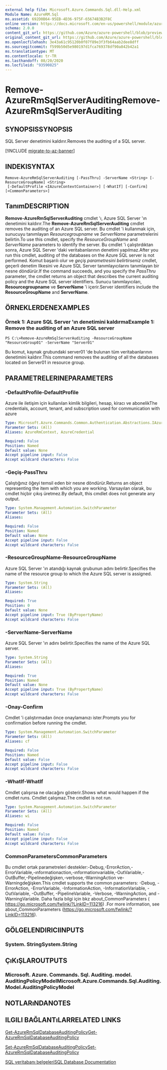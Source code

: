 ```yaml
---
external help file: Microsoft.Azure.Commands.Sql.dll-Help.xml
Module Name: AzureRM.Sql
ms.assetid: 692D0B64-95EB-4D36-975F-65674B3B2F8C
online version: https://docs.microsoft.com/en-us/powershell/module/azurerm.sql/remove-azurermsqlserverauditing
schema: 2.0.0
content_git_url: https://github.com/Azure/azure-powershell/blob/preview/src/ResourceManager/Sql/Commands.Sql/help/Remove-AzureRmSqlServerAuditing.md
original_content_git_url: https://github.com/Azure/azure-powershell/blob/preview/src/ResourceManager/Sql/Commands.Sql/help/Remove-AzureRmSqlServerAuditing.md
ms.openlocfilehash: 3e43a61c95120b0f07f89e3f3fb64aab2dee8dff
ms.sourcegitcommit: f599b50d5e980197d1fca769378df90a842b42a1
ms.translationtype: MT
ms.contentlocale: tr-TR
ms.lasthandoff: 08/20/2020
ms.locfileid: "93590825"
---
```

# <span data-ttu-id="5cd89-101">Remove-AzureRmSqlServerAuditing</span><span class="sxs-lookup"><span data-stu-id="5cd89-101">Remove-AzureRmSqlServerAuditing</span></span>

## <span data-ttu-id="5cd89-102">SYNOPSIS</span><span class="sxs-lookup"><span data-stu-id="5cd89-102">SYNOPSIS</span></span>
<span data-ttu-id="5cd89-103">SQL Server denetimini kaldırır.</span><span class="sxs-lookup"><span data-stu-id="5cd89-103">Removes the auditing of a SQL server.</span></span>

[!INCLUDE [migrate-to-az-banner](../../includes/migrate-to-az-banner.md)]

## <span data-ttu-id="5cd89-104">INDEKI</span><span class="sxs-lookup"><span data-stu-id="5cd89-104">SYNTAX</span></span>

```
Remove-AzureRmSqlServerAuditing [-PassThru] -ServerName <String> [-ResourceGroupName] <String>
 [-DefaultProfile <IAzureContextContainer>] [-WhatIf] [-Confirm] [<CommonParameters>]
```

## <span data-ttu-id="5cd89-105">Tanım</span><span class="sxs-lookup"><span data-stu-id="5cd89-105">DESCRIPTION</span></span>
<span data-ttu-id="5cd89-106">**Remove-AzureRmSqlServerAuditing** cmdlet 'ı, Azure SQL Server 'ın denetimini kaldırır.</span><span class="sxs-lookup"><span data-stu-id="5cd89-106">The **Remove-AzureRmSqlServerAuditing** cmdlet removes the auditing of an Azure SQL server.</span></span>
<span data-ttu-id="5cd89-107">Bu cmdlet 'i kullanmak için, sunucuyu tanımlayan *Resourcegroupname* ve *ServerName* parametrelerini belirtin.</span><span class="sxs-lookup"><span data-stu-id="5cd89-107">To use this cmdlet, specify the *ResourceGroupName* and *ServerName* parameters to identify the server.</span></span>
<span data-ttu-id="5cd89-108">Bu cmdlet 'i çalıştırdıktan sonra, Azure SQL Server 'daki veritabanlarının denetimi yapılmaz.</span><span class="sxs-lookup"><span data-stu-id="5cd89-108">After you run this cmdlet, auditing of the databases on the Azure SQL server is not performed.</span></span>
<span data-ttu-id="5cd89-109">Komut başarılı olur ve *geçiş parametresini belirtirseniz* cmdlet, geçerli denetim Ilkesini ve Azure SQL Server tanımlayıcılarını tanımlayan bir nesne döndürür.</span><span class="sxs-lookup"><span data-stu-id="5cd89-109">If the command succeeds, and you specify the *PassThru* parameter, the cmdlet returns an object that describes the current auditing policy and the Azure SQL server identifiers.</span></span>
<span data-ttu-id="5cd89-110">Sunucu tanımlayıcıları, **Resourcegroupname** ve **ServerName** 'i içerir.</span><span class="sxs-lookup"><span data-stu-id="5cd89-110">Server identifiers include the **ResourceGroupName** and **ServerName**.</span></span>

## <span data-ttu-id="5cd89-111">ÖRNEKLERDEN</span><span class="sxs-lookup"><span data-stu-id="5cd89-111">EXAMPLES</span></span>

### <span data-ttu-id="5cd89-112">Örnek 1: Azure SQL Server 'ın denetimini kaldırma</span><span class="sxs-lookup"><span data-stu-id="5cd89-112">Example 1: Remove the auditing of an Azure SQL server</span></span>
```
PS C:\>Remove-AzureRmSqlServerAuditing -ResourceGroupName "ResourceGroup01" -ServerName "Server01"
```

<span data-ttu-id="5cd89-113">Bu komut, kaynak grubundaki server01 'de bulunan tüm veritabanlarının denetimini kaldırır.</span><span class="sxs-lookup"><span data-stu-id="5cd89-113">This command removes the auditing of all the databases located on Server01 in resource group.</span></span>

## <span data-ttu-id="5cd89-114">PARAMETRELERINE</span><span class="sxs-lookup"><span data-stu-id="5cd89-114">PARAMETERS</span></span>

### <span data-ttu-id="5cd89-115">-DefaultProfile</span><span class="sxs-lookup"><span data-stu-id="5cd89-115">-DefaultProfile</span></span>
<span data-ttu-id="5cd89-116">Azure ile iletişim için kullanılan kimlik bilgileri, hesap, kiracı ve abonelik</span><span class="sxs-lookup"><span data-stu-id="5cd89-116">The credentials, account, tenant, and subscription used for communication with azure</span></span>

```yaml
Type: Microsoft.Azure.Commands.Common.Authentication.Abstractions.IAzureContextContainer
Parameter Sets: (All)
Aliases: AzureRmContext, AzureCredential

Required: False
Position: Named
Default value: None
Accept pipeline input: False
Accept wildcard characters: False
```

### <span data-ttu-id="5cd89-117">-Geçiş</span><span class="sxs-lookup"><span data-stu-id="5cd89-117">-PassThru</span></span>
<span data-ttu-id="5cd89-118">Çalıştığınız öğeyi temsil eden bir nesne döndürür.</span><span class="sxs-lookup"><span data-stu-id="5cd89-118">Returns an object representing the item with which you are working.</span></span>
<span data-ttu-id="5cd89-119">Varsayılan olarak, bu cmdlet hiçbir çıkış üretmez.</span><span class="sxs-lookup"><span data-stu-id="5cd89-119">By default, this cmdlet does not generate any output.</span></span>

```yaml
Type: System.Management.Automation.SwitchParameter
Parameter Sets: (All)
Aliases:

Required: False
Position: Named
Default value: None
Accept pipeline input: False
Accept wildcard characters: False
```

### <span data-ttu-id="5cd89-120">-ResourceGroupName</span><span class="sxs-lookup"><span data-stu-id="5cd89-120">-ResourceGroupName</span></span>
<span data-ttu-id="5cd89-121">Azure SQL Server 'ın atandığı kaynak grubunun adını belirtir.</span><span class="sxs-lookup"><span data-stu-id="5cd89-121">Specifies the name of the resource group to which the Azure SQL server is assigned.</span></span>

```yaml
Type: System.String
Parameter Sets: (All)
Aliases:

Required: True
Position: 0
Default value: None
Accept pipeline input: True (ByPropertyName)
Accept wildcard characters: False
```

### <span data-ttu-id="5cd89-122">-ServerName</span><span class="sxs-lookup"><span data-stu-id="5cd89-122">-ServerName</span></span>
<span data-ttu-id="5cd89-123">Azure SQL Server 'ın adını belirtir.</span><span class="sxs-lookup"><span data-stu-id="5cd89-123">Specifies the name of the Azure SQL server.</span></span>

```yaml
Type: System.String
Parameter Sets: (All)
Aliases:

Required: True
Position: Named
Default value: None
Accept pipeline input: True (ByPropertyName)
Accept wildcard characters: False
```

### <span data-ttu-id="5cd89-124">-Onay</span><span class="sxs-lookup"><span data-stu-id="5cd89-124">-Confirm</span></span>
<span data-ttu-id="5cd89-125">Cmdlet 'i çalıştırmadan önce onaylamanızı ister.</span><span class="sxs-lookup"><span data-stu-id="5cd89-125">Prompts you for confirmation before running the cmdlet.</span></span>

```yaml
Type: System.Management.Automation.SwitchParameter
Parameter Sets: (All)
Aliases: cf

Required: False
Position: Named
Default value: False
Accept pipeline input: False
Accept wildcard characters: False
```

### <span data-ttu-id="5cd89-126">-WhatIf</span><span class="sxs-lookup"><span data-stu-id="5cd89-126">-WhatIf</span></span>
<span data-ttu-id="5cd89-127">Cmdlet çalışırsa ne olacağını gösterir.</span><span class="sxs-lookup"><span data-stu-id="5cd89-127">Shows what would happen if the cmdlet runs.</span></span>
<span data-ttu-id="5cd89-128">Cmdlet çalışmaz.</span><span class="sxs-lookup"><span data-stu-id="5cd89-128">The cmdlet is not run.</span></span>

```yaml
Type: System.Management.Automation.SwitchParameter
Parameter Sets: (All)
Aliases: wi

Required: False
Position: Named
Default value: False
Accept pipeline input: False
Accept wildcard characters: False
```

### <span data-ttu-id="5cd89-129">CommonParameters</span><span class="sxs-lookup"><span data-stu-id="5cd89-129">CommonParameters</span></span>
<span data-ttu-id="5cd89-130">Bu cmdlet ortak parametreleri destekler:-Debug,-ErrorAction,-ErrorVariable,-ınformationaction,-ınformationvariable,-OutVariable,-OutBuffer,-Pipelinedeğişken,-verbose,-WarningAction ve-Warningdeğişken.</span><span class="sxs-lookup"><span data-stu-id="5cd89-130">This cmdlet supports the common parameters: -Debug, -ErrorAction, -ErrorVariable, -InformationAction, -InformationVariable, -OutVariable, -OutBuffer, -PipelineVariable, -Verbose, -WarningAction, and -WarningVariable.</span></span> <span data-ttu-id="5cd89-131">Daha fazla bilgi için bkz about_CommonParameters ( https://go.microsoft.com/fwlink/?LinkID=113216) .</span><span class="sxs-lookup"><span data-stu-id="5cd89-131">For more information, see about_CommonParameters (https://go.microsoft.com/fwlink/?LinkID=113216).</span></span>

## <span data-ttu-id="5cd89-132">GÖLGELENDIRICI</span><span class="sxs-lookup"><span data-stu-id="5cd89-132">INPUTS</span></span>

### <span data-ttu-id="5cd89-133">System. String</span><span class="sxs-lookup"><span data-stu-id="5cd89-133">System.String</span></span>

## <span data-ttu-id="5cd89-134">ÇıKıŞLAR</span><span class="sxs-lookup"><span data-stu-id="5cd89-134">OUTPUTS</span></span>

### <span data-ttu-id="5cd89-135">Microsoft. Azure. Commands. Sql. Auditing. model. AuditingPolicyModel</span><span class="sxs-lookup"><span data-stu-id="5cd89-135">Microsoft.Azure.Commands.Sql.Auditing.Model.AuditingPolicyModel</span></span>

## <span data-ttu-id="5cd89-136">NOTLARıNDA</span><span class="sxs-lookup"><span data-stu-id="5cd89-136">NOTES</span></span>

## <span data-ttu-id="5cd89-137">ILGILI BAĞLANTıLAR</span><span class="sxs-lookup"><span data-stu-id="5cd89-137">RELATED LINKS</span></span>

[<span data-ttu-id="5cd89-138">Get-AzureRmSqlDatabaseAuditingPolicy</span><span class="sxs-lookup"><span data-stu-id="5cd89-138">Get-AzureRmSqlDatabaseAuditingPolicy</span></span>](./Get-AzureRmSqlDatabaseAuditingPolicy.md)

[<span data-ttu-id="5cd89-139">Set-AzureRmSqlDatabaseAuditingPolicy</span><span class="sxs-lookup"><span data-stu-id="5cd89-139">Set-AzureRmSqlDatabaseAuditingPolicy</span></span>](./Set-AzureRmSqlDatabaseAuditingPolicy.md)

[<span data-ttu-id="5cd89-140">SQL veritabanı belgeleri</span><span class="sxs-lookup"><span data-stu-id="5cd89-140">SQL Database Documentation</span></span>](https://docs.microsoft.com/azure/sql-database/)


